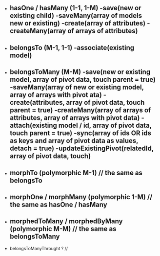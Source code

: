  * hasOne / hasMany (1-1, 1-M)
    -save(new or existing child)
    -saveMany(array of models new or existing)
    -create(array of attributes)
    -createMany(array of arrays of attributes)
    ---------------------------------------------------------------------------

 * belongsTo (M-1, 1-1)
    -associate(existing model)
    ---------------------------------------------------------------------------

 *  belongsToMany (M-M)
    -save(new or existing model, array of pivot data, touch parent = true)
    -saveMany(array of new or existing model, array of arrays with pivot ata)
    -create(attributes, array of pivot data, touch parent = true)
    -createMany(array of arrays of attributes, array of arrays with pivot data)
    -attach(existing model / id, array of pivot data, touch parent = true)
    -sync(array of ids OR ids as keys and array of pivot data as values, detach = true)
    -updateExistingPivot(relatedId, array of pivot data, touch)
    ---------------------------------------------------------------------------

 *  morphTo (polymorphic M-1)
    // the same as belongsTo
    ---------------------------------------------------------------------------

 *  morphOne / morphMany (polymorphic 1-M)
    // the same as hasOne / hasMany
    ---------------------------------------------------------------------------

 *  morphedToMany / morphedByMany (polymorphic M-M)
    // the same as belongsToMany
    ---------------------------------------------------------------------------

 *  belongsToManyThrought ?
    // 